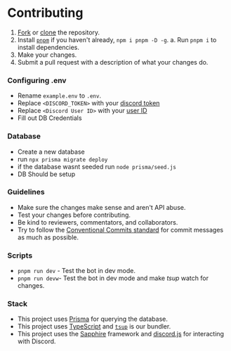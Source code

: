 <h1 id="contributing">Contributing</h1>
<ol>
<li><a href="https://docs.github.com/en/get-started/quickstart/fork-a-repo">Fork</a> or <a href="https://github.com/git-guides/git-clone">clone</a> the repository.</li>
<li>Install <a href="https://pnpm.io"><code>pnpm</code></a> if you haven&#39;t already, <code>npm i pnpm -D -g</code>.
a. Run <code>pnpm i</code> to install dependencies.</li>
<li>Make your changes.</li>
<li>Submit a pull request with a description of what your changes do.</li>
</ol>
<h3 id="configuring-env">Configuring .env</h3>
<ul>
<li>Rename <code>example.env</code> to <code>.env</code>.</li>
<li>Replace <code>&lt;DISCORD_TOKEN&gt;</code> with your <a href="https://discord.com/developers/applications">discord token</a></li>
<li>Replace <code>&lt;Discord User ID&gt;</code> with your <a href="https://support.discord.com/hc/en-us/articles/206346498-Where-can-I-find-my-User-Server-Message-ID-">user ID</a></li>
<li>Fill out DB Credentials</li>
</ul>
<h3 id="database">Database</h3>
<ul>
<li>Create a new database</li>
<li>run <code>npx prisma migrate deploy</code></li>
<li>if the database wasnt seeded run <code>node prisma/seed.js</code></li>
<li>DB Should be setup</li>
</ul>
<h3 id="guidelines">Guidelines</h3>
<ul>
<li>Make sure the changes make sense and aren&#39;t API abuse.</li>
<li>Test your changes before contributing.</li>
<li>Be kind to reviewers, commentators, and collaborators.</li>
<li>Try to follow the <a href="https://www.conventionalcommits.org/en/v1.0.0/">Conventional Commits standard</a> for commit messages as much as possible.</li>
</ul>
<h3 id="scripts">Scripts</h3>
<ul>
<li><code>pnpm run dev</code> - Test the bot in dev mode.</li>
<li><code>pnpm run devw</code>- Test the bot in dev mode and make <em>tsup</em> watch for changes.</li>
</ul>
<h3 id="stack">Stack</h3>
<ul>
<li>This project uses <a href="https://npmjs.com/package/@prisma/client">Prisma</a> for querying the database.</li>
<li>This project uses <a href="https://www.typescriptlang.org/">TypeScript</a> and <a href="https://www.npmjs.com/package/tsup"><code>tsup</code></a> is our bundler.</li>
<li>This project uses the <a href="https://www.sapphirejs.dev/docs/General/Welcome">Sapphire</a> framework and <a href="https://discord.js.org">discord.js</a> for interacting with Discord.</li>
</ul>
